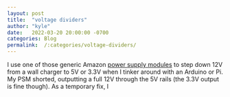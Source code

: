 ```yaml
---
layout:	post
title:	"voltage dividers"
author: "kyle"
date:	2022-03-20 20:00:00 -0700
categories:	Blog
permalink:	/:categories/voltage-dividers/
---
```

I use one of those generic Amazon [power supply modules](https://www.amazon.com/HiLetgo-Supply-Module-Prototype-Breadboard/dp/B00HJ6AE72/ref=pd_sbs_1/136-5665338-3990613?pd_rd_r=61cc8194-3975-4114-8524-8ff8c5069925&pd_rd_wg=07jGl&pd_rd_i=B00HJ6AE72&psc=1) to step down 12V from a wall charger to 5V or 3.3V when I tinker around with an Arduino or Pi. My PSM shorted, outputting a full 12V through the 5V rails (the 3.3V output is fine though). As a temporary fix, I 